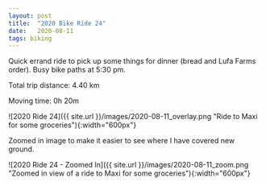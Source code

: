 ```yaml
---
layout: post
title:  "2020 Bike Ride 24"
date:   2020-08-11
tags: biking
---
```


Quick errand ride to pick up some things for dinner (bread and Lufa Farms order). Busy bike paths at 5:30 pm.

Total trip distance: 4.40 km

Moving time: 0h 20m

![2020 Ride 24]({{ site.url }}/images/2020-08-11_overlay.png "Ride to Maxi for some groceries"){:width="600px"}

Zoomed in image to make it easier to see where I have covered new ground.

![2020 Ride 24 - Zoomed In]({{ site.url }}/images/2020-08-11_zoom.png "Zoomed in view of a ride to Maxi for some groceries"){:width="600px"}

